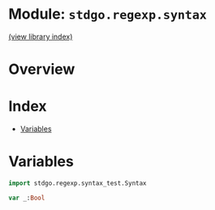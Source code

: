 # Module: `stdgo.regexp.syntax`

[(view library index)](../../stdgo.md)


# Overview


# Index


- [Variables](<#variables>)

# Variables


```haxe
import stdgo.regexp.syntax_test.Syntax
```


```haxe
var _:Bool
```



